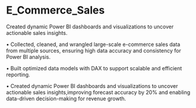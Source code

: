 # E_Commerce_Sales
Created dynamic Power BI dashboards and visualizations to uncover actionable sales insights.

•	Collected, cleaned, and wrangled large-scale e-commerce sales data from multiple sources, ensuring high data accuracy and consistency for Power BI analysis.

• Built optimized data models with DAX to support scalable and efficient reporting.

•	Created dynamic Power BI dashboards and visualizations to uncover actionable sales insights,improving forecast accuracy by 20% and enabling data-driven decision-making for revenue growth.

